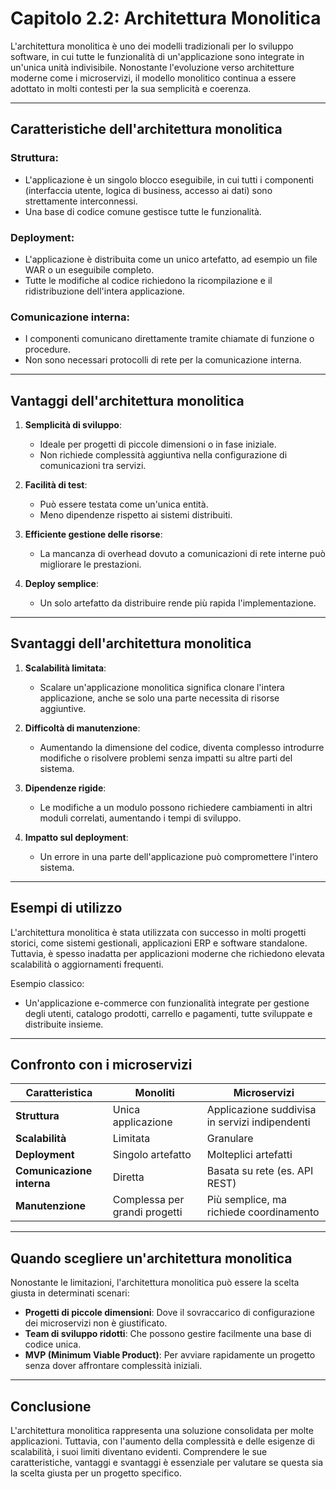 # Capitolo 2.2: Architettura Monolitica

L'architettura monolitica è uno dei modelli tradizionali per lo sviluppo software, in cui tutte le funzionalità di un'applicazione sono integrate in un'unica unità indivisibile. Nonostante l'evoluzione verso architetture moderne come i microservizi, il modello monolitico continua a essere adottato in molti contesti per la sua semplicità e coerenza.

---

## Caratteristiche dell'architettura monolitica

### Struttura:
- L'applicazione è un singolo blocco eseguibile, in cui tutti i componenti (interfaccia utente, logica di business, accesso ai dati) sono strettamente interconnessi.
- Una base di codice comune gestisce tutte le funzionalità.

### Deployment:
- L'applicazione è distribuita come un unico artefatto, ad esempio un file WAR o un eseguibile completo.
- Tutte le modifiche al codice richiedono la ricompilazione e il ridistribuzione dell'intera applicazione.

### Comunicazione interna:
- I componenti comunicano direttamente tramite chiamate di funzione o procedure.
- Non sono necessari protocolli di rete per la comunicazione interna.

---

## Vantaggi dell'architettura monolitica

1. **Semplicità di sviluppo**:
   - Ideale per progetti di piccole dimensioni o in fase iniziale.
   - Non richiede complessità aggiuntiva nella configurazione di comunicazioni tra servizi.

2. **Facilità di test**:
   - Può essere testata come un'unica entità.
   - Meno dipendenze rispetto ai sistemi distribuiti.

3. **Efficiente gestione delle risorse**:
   - La mancanza di overhead dovuto a comunicazioni di rete interne può migliorare le prestazioni.

4. **Deploy semplice**:
   - Un solo artefatto da distribuire rende più rapida l'implementazione.

---

## Svantaggi dell'architettura monolitica

1. **Scalabilità limitata**:
   - Scalare un'applicazione monolitica significa clonare l'intera applicazione, anche se solo una parte necessita di risorse aggiuntive.

2. **Difficoltà di manutenzione**:
   - Aumentando la dimensione del codice, diventa complesso introdurre modifiche o risolvere problemi senza impatti su altre parti del sistema.

3. **Dipendenze rigide**:
   - Le modifiche a un modulo possono richiedere cambiamenti in altri moduli correlati, aumentando i tempi di sviluppo.

4. **Impatto sul deployment**:
   - Un errore in una parte dell'applicazione può compromettere l'intero sistema.

---

## Esempi di utilizzo

L'architettura monolitica è stata utilizzata con successo in molti progetti storici, come sistemi gestionali, applicazioni ERP e software standalone. Tuttavia, è spesso inadatta per applicazioni moderne che richiedono elevata scalabilità o aggiornamenti frequenti.

Esempio classico:
- Un'applicazione e-commerce con funzionalità integrate per gestione degli utenti, catalogo prodotti, carrello e pagamenti, tutte sviluppate e distribuite insieme.

---

## Confronto con i microservizi

| **Caratteristica**      | **Monoliti**                     | **Microservizi**              |
|-------------------------|----------------------------------|--------------------------------|
| **Struttura**           | Unica applicazione               | Applicazione suddivisa in servizi indipendenti |
| **Scalabilità**         | Limitata                         | Granulare                     |
| **Deployment**          | Singolo artefatto               | Molteplici artefatti          |
| **Comunicazione interna**| Diretta                         | Basata su rete (es. API REST) |
| **Manutenzione**        | Complessa per grandi progetti    | Più semplice, ma richiede coordinamento |

---

## Quando scegliere un'architettura monolitica

Nonostante le limitazioni, l'architettura monolitica può essere la scelta giusta in determinati scenari:
- **Progetti di piccole dimensioni**: Dove il sovraccarico di configurazione dei microservizi non è giustificato.
- **Team di sviluppo ridotti**: Che possono gestire facilmente una base di codice unica.
- **MVP (Minimum Viable Product)**: Per avviare rapidamente un progetto senza dover affrontare complessità iniziali.

---

## Conclusione

L'architettura monolitica rappresenta una soluzione consolidata per molte applicazioni. Tuttavia, con l'aumento della complessità e delle esigenze di scalabilità, i suoi limiti diventano evidenti. Comprendere le sue caratteristiche, vantaggi e svantaggi è essenziale per valutare se questa sia la scelta giusta per un progetto specifico.

